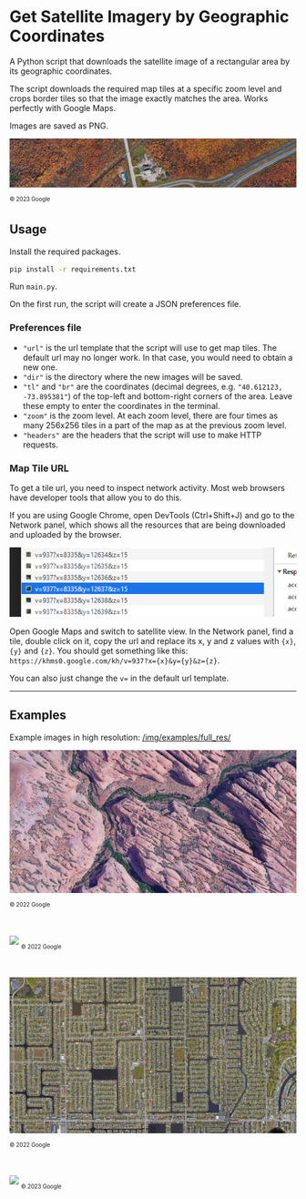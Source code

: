 # Get Satellite Imagery by Geographic Coordinates

A Python script that downloads the satellite image of a rectangular area by its geographic coordinates.

The script downloads the required map tiles at a specific zoom level and crops border tiles so that the image exactly matches the area. Works perfectly with Google Maps.

Images are saved as PNG.

![](img/examples/img_1.png)
<sub><sub>© 2023 Google<sub><sub>

## Usage

Install the required packages.<br>
```cmd
pip install -r requirements.txt
```
Run `main.py`.

On the first run, the script will create a JSON preferences file.

### Preferences file
* `"url"` is the url template that the script will use to get map tiles. The default url may no longer work. In that case, you would need to obtain a new one.
* `"dir"` is the directory where the new images will be saved.
* `"tl"` and `"br"` are the coordinates (decimal degrees, e.g. <nobr>`"40.612123, -73.895381"`</nobr>) of the top-left and bottom-right corners of the area. Leave these empty to enter the coordinates in the terminal.
* `"zoom"` is the zoom level. At each zoom level, there are four times as many 256x256 tiles in a part of the map as at the previous zoom level.
* `"headers"` are the headers that the script will use to make HTTP requests.

### Map Tile URL
To get a tile url, you need to inspect network activity. Most web browsers have developer tools that allow you to do this.

If you are using Google Chrome, open DevTools (Ctrl+Shift+J) and go to the Network panel, which shows all the resources that are being downloaded and uploaded by the browser.

![](img/img_6.png)

Open Google Maps and switch to satellite view. In the Network panel, find a tile, double click on it, copy the url and replace its x, y and z values with `{x}`, `{y}` and `{z}`. You should get something like this: `https://khms0.google.com/kh/v=937?x={x}&y={y}&z={z}`.

You can also just change the `v=` in the default url template.

---
## Examples

Example images in high resolution: [/img/examples/full_res/](/img/examples/full_res/)

![](img/examples/img_2.png)
<sub><sub>© 2022 Google<sub><sub>
<br><br>

![](img/examples/img_3.png)
<sub><sub>© 2022 Google<sub><sub>
<br><br>

![](img/examples/img_4.png)
<sub><sub>© 2022 Google<sub><sub>
<br><br>

![](img/examples/img_5.png)
<sub><sub>© 2023 Google<sub><sub>
